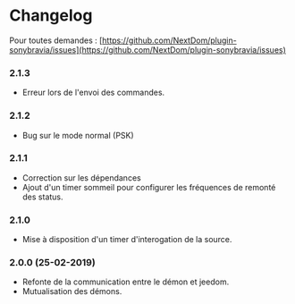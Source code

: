 # Changelog

Pour toutes demandes : [https://github.com/NextDom/plugin-sonybravia/issues](https://github.com/NextDom/plugin-sonybravia/issues)

### 2.1.3

* Erreur lors de l'envoi des commandes. 

### 2.1.2

* Bug sur le mode normal (PSK)

### 2.1.1

* Correction sur les dépendances
* Ajout d'un timer sommeil pour configurer les fréquences de remonté des status.

### 2.1.0

* Mise à disposition d'un timer d'interogation de la source.

### 2.0.0  (25-02-2019)

* Refonte de la communication entre le démon et jeedom.
* Mutualisation des démons.
